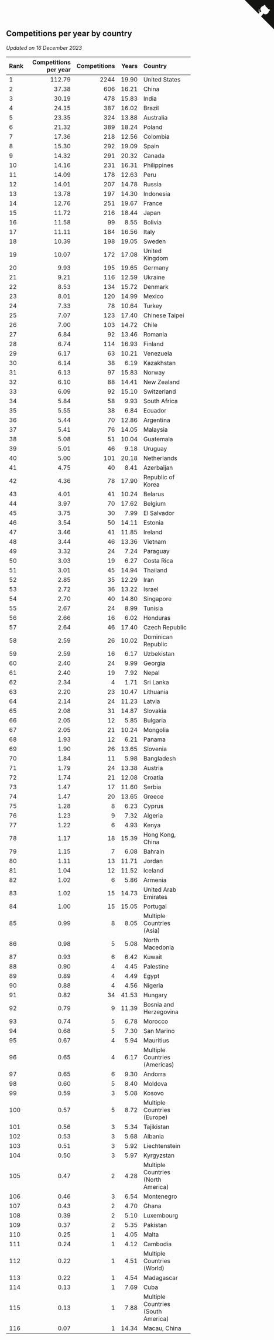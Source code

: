 ## Competitions per year by country

*Updated on 16 December 2023*

| Rank | Competitions per year | Competitions | Years | Country |
| :--- | ---: | ---: | ---: | :--- |
| 1 | 112.79 | 2244 | 19.90 | United States |
| 2 | 37.38 | 606 | 16.21 | China |
| 3 | 30.19 | 478 | 15.83 | India |
| 4 | 24.15 | 387 | 16.02 | Brazil |
| 5 | 23.35 | 324 | 13.88 | Australia |
| 6 | 21.32 | 389 | 18.24 | Poland |
| 7 | 17.36 | 218 | 12.56 | Colombia |
| 8 | 15.30 | 292 | 19.09 | Spain |
| 9 | 14.32 | 291 | 20.32 | Canada |
| 10 | 14.16 | 231 | 16.31 | Philippines |
| 11 | 14.09 | 178 | 12.63 | Peru |
| 12 | 14.01 | 207 | 14.78 | Russia |
| 13 | 13.78 | 197 | 14.30 | Indonesia |
| 14 | 12.76 | 251 | 19.67 | France |
| 15 | 11.72 | 216 | 18.44 | Japan |
| 16 | 11.58 | 99 | 8.55 | Bolivia |
| 17 | 11.11 | 184 | 16.56 | Italy |
| 18 | 10.39 | 198 | 19.05 | Sweden |
| 19 | 10.07 | 172 | 17.08 | United Kingdom |
| 20 | 9.93 | 195 | 19.65 | Germany |
| 21 | 9.21 | 116 | 12.59 | Ukraine |
| 22 | 8.53 | 134 | 15.72 | Denmark |
| 23 | 8.01 | 120 | 14.99 | Mexico |
| 24 | 7.33 | 78 | 10.64 | Turkey |
| 25 | 7.07 | 123 | 17.40 | Chinese Taipei |
| 26 | 7.00 | 103 | 14.72 | Chile |
| 27 | 6.84 | 92 | 13.46 | Romania |
| 28 | 6.74 | 114 | 16.93 | Finland |
| 29 | 6.17 | 63 | 10.21 | Venezuela |
| 30 | 6.14 | 38 | 6.19 | Kazakhstan |
| 31 | 6.13 | 97 | 15.83 | Norway |
| 32 | 6.10 | 88 | 14.41 | New Zealand |
| 33 | 6.09 | 92 | 15.10 | Switzerland |
| 34 | 5.84 | 58 | 9.93 | South Africa |
| 35 | 5.55 | 38 | 6.84 | Ecuador |
| 36 | 5.44 | 70 | 12.86 | Argentina |
| 37 | 5.41 | 76 | 14.05 | Malaysia |
| 38 | 5.08 | 51 | 10.04 | Guatemala |
| 39 | 5.01 | 46 | 9.18 | Uruguay |
| 40 | 5.00 | 101 | 20.18 | Netherlands |
| 41 | 4.75 | 40 | 8.41 | Azerbaijan |
| 42 | 4.36 | 78 | 17.90 | Republic of Korea |
| 43 | 4.01 | 41 | 10.24 | Belarus |
| 44 | 3.97 | 70 | 17.62 | Belgium |
| 45 | 3.75 | 30 | 7.99 | El Salvador |
| 46 | 3.54 | 50 | 14.11 | Estonia |
| 47 | 3.46 | 41 | 11.85 | Ireland |
| 48 | 3.44 | 46 | 13.36 | Vietnam |
| 49 | 3.32 | 24 | 7.24 | Paraguay |
| 50 | 3.03 | 19 | 6.27 | Costa Rica |
| 51 | 3.01 | 45 | 14.94 | Thailand |
| 52 | 2.85 | 35 | 12.29 | Iran |
| 53 | 2.72 | 36 | 13.22 | Israel |
| 54 | 2.70 | 40 | 14.80 | Singapore |
| 55 | 2.67 | 24 | 8.99 | Tunisia |
| 56 | 2.66 | 16 | 6.02 | Honduras |
| 57 | 2.64 | 46 | 17.40 | Czech Republic |
| 58 | 2.59 | 26 | 10.02 | Dominican Republic |
| 59 | 2.59 | 16 | 6.17 | Uzbekistan |
| 60 | 2.40 | 24 | 9.99 | Georgia |
| 61 | 2.40 | 19 | 7.92 | Nepal |
| 62 | 2.34 | 4 | 1.71 | Sri Lanka |
| 63 | 2.20 | 23 | 10.47 | Lithuania |
| 64 | 2.14 | 24 | 11.23 | Latvia |
| 65 | 2.08 | 31 | 14.87 | Slovakia |
| 66 | 2.05 | 12 | 5.85 | Bulgaria |
| 67 | 2.05 | 21 | 10.24 | Mongolia |
| 68 | 1.93 | 12 | 6.21 | Panama |
| 69 | 1.90 | 26 | 13.65 | Slovenia |
| 70 | 1.84 | 11 | 5.98 | Bangladesh |
| 71 | 1.79 | 24 | 13.38 | Austria |
| 72 | 1.74 | 21 | 12.08 | Croatia |
| 73 | 1.47 | 17 | 11.60 | Serbia |
| 74 | 1.47 | 20 | 13.65 | Greece |
| 75 | 1.28 | 8 | 6.23 | Cyprus |
| 76 | 1.23 | 9 | 7.32 | Algeria |
| 77 | 1.22 | 6 | 4.93 | Kenya |
| 78 | 1.17 | 18 | 15.39 | Hong Kong, China |
| 79 | 1.15 | 7 | 6.08 | Bahrain |
| 80 | 1.11 | 13 | 11.71 | Jordan |
| 81 | 1.04 | 12 | 11.52 | Iceland |
| 82 | 1.02 | 6 | 5.86 | Armenia |
| 83 | 1.02 | 15 | 14.73 | United Arab Emirates |
| 84 | 1.00 | 15 | 15.05 | Portugal |
| 85 | 0.99 | 8 | 8.05 | Multiple Countries (Asia) |
| 86 | 0.98 | 5 | 5.08 | North Macedonia |
| 87 | 0.93 | 6 | 6.42 | Kuwait |
| 88 | 0.90 | 4 | 4.45 | Palestine |
| 89 | 0.89 | 4 | 4.49 | Egypt |
| 90 | 0.88 | 4 | 4.56 | Nigeria |
| 91 | 0.82 | 34 | 41.53 | Hungary |
| 92 | 0.79 | 9 | 11.39 | Bosnia and Herzegovina |
| 93 | 0.74 | 5 | 6.78 | Morocco |
| 94 | 0.68 | 5 | 7.30 | San Marino |
| 95 | 0.67 | 4 | 5.94 | Mauritius |
| 96 | 0.65 | 4 | 6.17 | Multiple Countries (Americas) |
| 97 | 0.65 | 6 | 9.30 | Andorra |
| 98 | 0.60 | 5 | 8.40 | Moldova |
| 99 | 0.59 | 3 | 5.08 | Kosovo |
| 100 | 0.57 | 5 | 8.72 | Multiple Countries (Europe) |
| 101 | 0.56 | 3 | 5.34 | Tajikistan |
| 102 | 0.53 | 3 | 5.68 | Albania |
| 103 | 0.51 | 3 | 5.92 | Liechtenstein |
| 104 | 0.50 | 3 | 5.97 | Kyrgyzstan |
| 105 | 0.47 | 2 | 4.28 | Multiple Countries (North America) |
| 106 | 0.46 | 3 | 6.54 | Montenegro |
| 107 | 0.43 | 2 | 4.70 | Ghana |
| 108 | 0.39 | 2 | 5.10 | Luxembourg |
| 109 | 0.37 | 2 | 5.35 | Pakistan |
| 110 | 0.25 | 1 | 4.05 | Malta |
| 111 | 0.24 | 1 | 4.12 | Cambodia |
| 112 | 0.22 | 1 | 4.51 | Multiple Countries (World) |
| 113 | 0.22 | 1 | 4.54 | Madagascar |
| 114 | 0.13 | 1 | 7.69 | Cuba |
| 115 | 0.13 | 1 | 7.88 | Multiple Countries (South America) |
| 116 | 0.07 | 1 | 14.34 | Macau, China |


<a href="https://github.com/JustinTimeCuber/wca_statistics" class="github-corner" aria-label="View source on Github"><svg width="80" height="80" viewBox="0 0 250 250" style="fill:#151513; color:#fff; position: absolute; top: 0; border: 0; right: 0;" aria-hidden="true"><path d="M0,0 L115,115 L130,115 L142,142 L250,250 L250,0 Z"></path><path d="M128.3,109.0 C113.8,99.7 119.0,89.6 119.0,89.6 C122.0,82.7 120.5,78.6 120.5,78.6 C119.2,72.0 123.4,76.3 123.4,76.3 C127.3,80.9 125.5,87.3 125.5,87.3 C122.9,97.6 130.6,101.9 134.4,103.2" fill="currentColor" style="transform-origin: 130px 106px;" class="octo-arm"></path><path d="M115.0,115.0 C114.9,115.1 118.7,116.5 119.8,115.4 L133.7,101.6 C136.9,99.2 139.9,98.4 142.2,98.6 C133.8,88.0 127.5,74.4 143.8,58.0 C148.5,53.4 154.0,51.2 159.7,51.0 C160.3,49.4 163.2,43.6 171.4,40.1 C171.4,40.1 176.1,42.5 178.8,56.2 C183.1,58.6 187.2,61.8 190.9,65.4 C194.5,69.0 197.7,73.2 200.1,77.6 C213.8,80.2 216.3,84.9 216.3,84.9 C212.7,93.1 206.9,96.0 205.4,96.6 C205.1,102.4 203.0,107.8 198.3,112.5 C181.9,128.9 168.3,122.5 157.7,114.1 C157.9,116.9 156.7,120.9 152.7,124.9 L141.0,136.5 C139.8,137.7 141.6,141.9 141.8,141.8 Z" fill="currentColor" class="octo-body"></path></svg></a><style>.github-corner:hover .octo-arm{animation:octocat-wave 560ms ease-in-out}@keyframes octocat-wave{0%,100%{transform:rotate(0)}20%,60%{transform:rotate(-25deg)}40%,80%{transform:rotate(10deg)}}@media (max-width:500px){.github-corner:hover .octo-arm{animation:none}.github-corner .octo-arm{animation:octocat-wave 560ms ease-in-out}}</style>
